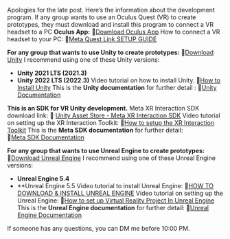 Apologies for the late post. Here’s the information about the development program.
If any group wants to use an Oculus Quest (VR) to create prototypes, they must download and install this program to connect a VR headset to a PC
**Oculus App:**
🔗[Download Oculus App](https://www.oculus.com/download_app/?id=1582076955407037&srsltid=AfmBOor0t2BSiDukz9F31F7XzK3KY-dZSXt8mqDQgssuOa9FpYzTtn-h)
How to connect a VR headset to your PC: 
🔗[Meta Quest Link SETUP GUIDE](https://youtu.be/yP2ejWBDnHw)

**For any group that wants to use Unity to create prototypes:**
🔗[Download Unity](https://unity.com/download)
I recommend using one of these Unity versions:
- **Unity 2021 LTS (2021.3)**
- **Unity 2022 LTS (2022.3)**
Video tutorial on how to install Unity.
🔗[How to Install Unity](https://www.youtube.com/watch?v=Kh_FD0Ypdhg)
This is the **Unity documentation** for further detail : 
🔗[Unity Documentation](https://docs.unity3d.com/Manual/XR.html)

**This is an SDK for VR Unity development.**
Meta XR Interaction SDK download link: 
🔗 [Unity Asset Store - Meta XR Interaction SDK](https://assetstore.unity.com/packages/tools/integration/meta-xr-interaction-sdk-265014)
Video tutorial on setting up the XR Interaction Toolkit:
🔗[How to setup the XR Interaction Toolkit](https://www.youtube.com/watch?v=zbqHNwDpi6Y)
This is the **Meta SDK documentation** for further detail:  
🔗[Meta SDK Documentation](https://developers.meta.com/horizon/documentation/unity/unity-isdk-interaction-sdk-overview)

**For any group that wants to use Unreal Engine to create prototypes:**
🔗[Download Unreal Engine](https://www.unrealengine.com/en-US/download)
I recommend using one of these Unreal Engine versions:
- **Unreal Engine 5.4**
- **Unreal Engine 5.5
Video tutorial to install Unreal Engine:
🔗[HOW TO DOWNLOAD & INSTALL UNREAL ENGINE](https://www.youtube.com/watch?v=ODxm8iuOVak)
Video tutorial on setting up the Unreal Engine:
🔗[How to set up Virtual Reality Project In Unreal Engine](https://www.youtube.com/watch?v=-B5ImaMBpnc)
This is the **Unreal Engine documentation** for further detail:
🔗[Unreal Engine Documentation](https://dev.epicgames.com/documentation/en-us/unreal-engine/unreal-engine-5-5-documentation)

If someone has any questions, you can DM me before 10:00 PM.